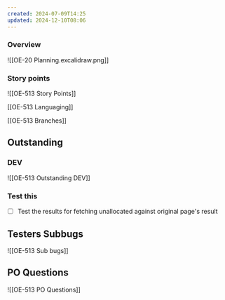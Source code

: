 ```yaml
---
created: 2024-07-09T14:25
updated: 2024-12-10T08:06
---
```


### Overview

![[OE-20 Planning.excalidraw.png]]


### Story points

![[OE-513 Story Points]]


[[OE-513 Languaging]]

[[OE-513 Branches]]

## Outstanding

### DEV

![[OE-513 Outstanding DEV]]

### Test this

- [ ] Test the results for fetching unallocated against original page's result

## Testers Subbugs

![[OE-513 Sub bugs]]

## PO Questions

![[OE-513 PO Questions]]

